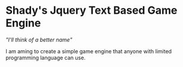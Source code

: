 Shady's Jquery Text Based Game Engine
=======
*"I'll think of a better name"*

I am aming to create a simple game engine  that anyone with limited programming language can use.
